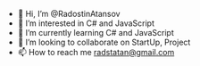 - 👋 Hi, I’m @RadostinAtansov
- 👀 I’m interested in C# and JavaScript
- 🌱 I’m currently learning C# and JavaScript
- 💞️ I’m looking to collaborate on StartUp, Project
- 📫 How to reach me radstatan@gmail.com

<!---
RadostinAtansov/RadostinAtansov is a ✨ special ✨ repository because its `README.md` (this file) appears on your GitHub profile.
You can click the Preview link to take a look at your changes.
--->
